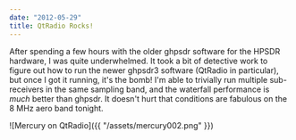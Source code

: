 ```yaml
---
date: "2012-05-29"
title: QtRadio Rocks!
---
```


After spending a few hours with the older ghpsdr software for the HPSDR hardware, I was quite underwhelmed. It took a bit of detective work to figure out how to run the newer ghpsdr3 software (QtRadio in particular), but once I got it running, it's the bomb! I'm able to trivially run multiple sub-receivers in the same sampling band, and the waterfall performance is _much_ better than ghpsdr. It doesn't hurt that conditions are fabulous on the 8 MHz aero band tonight.

![Mercury on QtRadio]({{ "/assets/mercury002.png" }})
